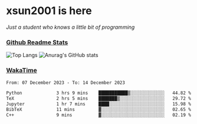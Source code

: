 # xsun2001 is here

*Just a student who knows a little bit of programming*

### [Github Readme Stats](https://github.com/anuraghazra/github-readme-stats)

![Top Langs](https://github-readme-stats.vercel.app/api/top-langs/?username=xsun2001&layout=compact&theme=radical) ![Anurag's GitHub stats](https://github-readme-stats.vercel.app/api?username=xsun2001&show_icons=true&theme=radical)

### [WakaTime](https://wakatime.com)

<!--START_SECTION:waka-->

```txt
From: 07 December 2023 - To: 14 December 2023

Python             3 hrs 9 mins    ███████████▒░░░░░░░░░░░░░   44.82 %
TeX                2 hrs 5 mins    ███████▒░░░░░░░░░░░░░░░░░   29.72 %
Jupyter            1 hr 7 mins     ████░░░░░░░░░░░░░░░░░░░░░   15.98 %
BibTeX             11 mins         ▓░░░░░░░░░░░░░░░░░░░░░░░░   02.65 %
C++                9 mins          ▓░░░░░░░░░░░░░░░░░░░░░░░░   02.19 %
```

<!--END_SECTION:waka-->
